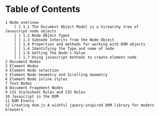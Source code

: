 # Table of Contents
    1 Node overivew
        [ ] 1.1 The Document Object Model is a hirearchy tree of Javascript node objects
        [ ] 1.2 Node Object Types
        [ ] 1.3 Subnode Inherits from the Node Object
        [ ] 1.4 Properties and methods for working with DOM objects
        [ ] 1.4 Identifying the Type and name of node
        [ ] 1.6 Getting The Node's Value
        [ ] 1.7 Using javascript methods to create element node
    2 Document Nodes
    3 Element Nodes
    4 Element Node selection
    5 Element Node Geometry and Scrolling Geometry
    6 Element Node inline styles
    7 Text Nodes
    8 Document Fragement Nodes
    9 CSS Stylesheet Rules and CSS Rules
    10 Javascript in the DOM
    11 DOM Events
    12 Creating dom.js A wishful jquery-inspired DOM library for modern browsers